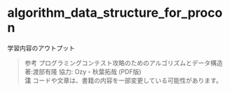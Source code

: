 # algorithm\_data\_structure\_for\_procon

学習内容のアウトプット

>参考 プログラミングコンテスト攻略のためのアルゴリズムとデータ構造 著:渡部有隆 協力: Ozy・秋葉拓哉 (PDF版)  
**注** コードや文章は、書籍の内容を一部変更している可能性があります。
